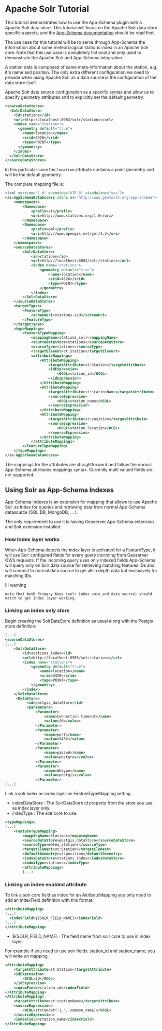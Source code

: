 # Apache Solr Tutorial

This tutorial demonstrates how to use the App-Schema plugin with a Apache Solr data store. This tutorial will focus on the Apache Solr data store specific aspects, and the [App-Schema documentation](index.md) should be read first.

The use case for this tutorial will be to serve through App-Schema the information about some meteorological stations index in an Apache Solr core. Note that this use case is completely fictional and only used to demonstrate the Apache Solr and App-Schema integration.

A station data is composed of some meta-information about the station, e.g. it's name and position. The only extra different configuration we need to provide when using Apache Solr as a data source is the configuration of the data store itself.

Apache Solr data source configuration as a specific syntax and allow us to specify geometry attributes and to explicitly set the default geometry:

``` xml
<sourceDataStores>
  <SolrDataStore>
    <id>stations</id>
    <url>http://localhost:8983/solr/stations</url>
    <index name="stations">
      <geometry default="true">
        <name>location</name>
        <srid>4326</srid>
        <type>POINT</type>
      </geometry>
    </index>
  </SolrDataStore>
</sourceDataStores>
```

In this particular case the `location` attribute contains a point geometry and will be the default geometry.

The complete mapping file is:

``` xml
<?xml version="1.0" encoding="UTF-8" standalone="yes"?>
<as:AppSchemaDataAccess xmlns:as="http://www.geotools.org/app-schema">
    <namespaces>
        <Namespace>
            <prefix>st</prefix>
            <uri>http://www.stations.org/1.0</uri>
        </Namespace>
        <Namespace>
            <prefix>gml</prefix>
            <uri>http://www.opengis.net/gml/3.2</uri>
        </Namespace>
    </namespaces>
    <sourceDataStores>
        <SolrDataStore>
            <id>stations</id>
            <url>http://localhost:8983/solr/stations</url>
            <index name="stations">
                <geometry default="true">
                    <name>location</name>
                    <srid>4326</srid>
                    <type>POINT</type>
                </geometry>
            </index>
        </SolrDataStore>
    </sourceDataStores>
    <targetTypes>
        <FeatureType>
            <schemaUri>stations.xsd</schemaUri>
        </FeatureType>
    </targetTypes>
    <typeMappings>
        <FeatureTypeMapping>
            <mappingName>stations_solr</mappingName>
            <sourceDataStore>stations</sourceDataStore>
            <sourceType>stations</sourceType>
            <targetElement>st:Station</targetElement>
            <attributeMappings>
                <AttributeMapping>
                    <targetAttribute>st:Station</targetAttribute>
                    <idExpression>
                        <OCQL>station_id</OCQL>
                    </idExpression>
                </AttributeMapping>
                <AttributeMapping>
                    <targetAttribute>st:stationName</targetAttribute>
                    <sourceExpression>
                        <OCQL>station_name</OCQL>
                    </sourceExpression>
                </AttributeMapping>
                <AttributeMapping>
                    <targetAttribute>st:position</targetAttribute>
                    <sourceExpression>
                        <OCQL>station_location</OCQL>
                    </sourceExpression>
                </AttributeMapping>
            </attributeMappings>
        </FeatureTypeMapping>
    </typeMappings>
</as:AppSchemaDataAccess>
```

The mappings for the attributes are straightforward and follow the normal App-Schema attributes mappings syntax. Currently multi valued fields are not supported.

## Using Solr as App-Schema Indexes

App-Schema Indexes is an extension for mapping that allows to use Apache Solr as Index for queries and retrieving data from normal App-Schema datasource (SQL DB, MongoDB, \... ).

The only requirement to use it is having Geoserver App-Schema extension and Solr extension installed.

### How Index layer works

When App-Schema detects the index layer is activated for a FeatureType, it will use Solr configured fields for every query incoming from Geoserver OWS requests. If the incoming query uses only indexed fields App-Schema will query only on Solr data source for retrieving matching features IDs and will connect to normal data source to get all in depth data but exclusively for matching IDs.

!!! warning

    note that both Primary Keys (solr index core and data source) should match to get Index layer working.

### Linking an index only store

Begin creating the SolrDataStore definition as usual along with the Postgis store definition:

``` xml
(...)
<sourceDataStores>
(...)
    <SolrDataStore>
        <id>stations_index</id>
        <url>http://localhost:8983/solr/stations</url>
        <index name="stations">
            <geometry default="true">
                <name>location</name>
                <srid>4326</srid>
                <type>POINT</type>
            </geometry>
        </index>
    </SolrDataStore>
     <DataStore>
          <id>postgis_dataStore</id>
          <parameters>
              <Parameter>
                  <name>Connection timeout</name>
                  <value>20</value>
              </Parameter>
              <Parameter>
                  <name>port</name>
                  <value>5432</value>
              </Parameter>
              <Parameter>
                  <name>passwd</name>
                  <value>postgres</value>
              </Parameter>
              <Parameter>
                  <name>dbtype</name>
                  <value>postgis</value>
              </Parameter>
(...)
```

Link a solr index as index layer on FeatureTypeMapping setting:

-   indexDataStore : The SolrDataStore id property from the store you use as index layer only.
-   indexType : The solr core to use.

``` xml
<typeMappings>
(...)
    <FeatureTypeMapping>
        <mappingName>Stations</mappingName>
        <sourceDataStore>postgis_dataStore</sourceDataStore>
        <sourceType>meteo_stations</sourceType>
        <targetElement>st:Station</targetElement>
        <defaultGeometry>st:position</defaultGeometry>
        <indexDataStore>stations_index</indexDataStore>
        <indexType>stations</indexType>
        <attributeMappings>
        (...)
```

### Linking an index enabled attribute

To link a solr core field as index for an AttributeMapping you only need to add an indexField definition with this format:

``` xml
<AttributeMapping>
(...)
  <indexField>${SOLR_FIELD_NAME}</indexField>
(...)
</AttributeMapping>
```

-   \${SOLR_FIELD_NAME} : The field name from solr core to use in index layer.

For example if you need to use solr fields: station_id and station_name; you will write on mapping:

``` xml
<AttributeMapping>
    <targetAttribute>st:Station</targetAttribute>
    <idExpression>
        <OCQL>id</OCQL>
    </idExpression>
    <indexField>station_id</indexField>
</AttributeMapping>
<AttributeMapping>
    <targetAttribute>st:stationName</targetAttribute>
    <sourceExpression>
        <OCQL>strConcat('1_', common_name)</OCQL>
    </sourceExpression>
    <indexField>station_name</indexField>
</AttributeMapping>
```

